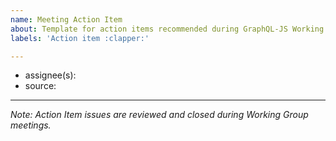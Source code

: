 ```yaml
---
name: Meeting Action Item
about: Template for action items recommended during GraphQL-JS Working Group meetings.
labels: 'Action item :clapper:'

---
```


<!-- description -->

- assignee(s): <!-- @mention, @mention -->
- source: <!-- link to meeting notes -->

---

_Note: Action Item issues are reviewed and closed during Working Group
meetings._
